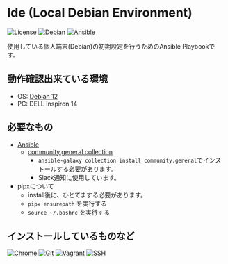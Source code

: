 # lde (Local Debian Environment)

[![License](https://img.shields.io/badge/License-Apache_2.0-blue.svg?logo=Apache)](/LICENSE)
[![Debian](https://img.shields.io/badge/OS-Debian_12-red.svg?logo=Debian)](https://www.debian.or.jp/)
[![Ansible](https://img.shields.io/badge/-Ansible-red.svg?logo=Ansible)](https://www.ansible.com/)

使用している個人端末(Debian)の初期設定を行うためのAnsible Playbookです。

## 動作確認出来ている環境

* OS: [Debian 12](https://www.debian.or.jp/)
* PC: DELL Inspiron 14

## 必要なもの

* [Ansible](https://www.ansible.com/)
  * [community.general collection](https://docs.ansible.com/ansible/latest/collections/community/general/slack_module.html)
    * ```ansible-galaxy collection install community.general```でインストールする必要があります。
    * Slack通知に使用しています。
* pipxについて
  * install後に、ひとてまする必要があります。
  * ```pipx ensurepath``` を実行する
  * ```source ~/.bashrc``` を実行する

## インストールしているものなど

[![Chrome](https://img.shields.io/badge/-Chrome-blue.svg?logo=Chrome)](https://www.google.com/intl/ja_jp/chrome/)
[![Git](https://img.shields.io/badge/-Git-blue.svg?logo=Git)](https://git-scm.com/)
[![Vagrant](https://img.shields.io/badge/-Vagrant-blue.svg?logo=Vagrant)](https://www.vagrantup.com/)
[![SSH](https://img.shields.io/badge/-SSH-blue.svg?logo=SSH)](https://wiki.debian.org/SSH)
